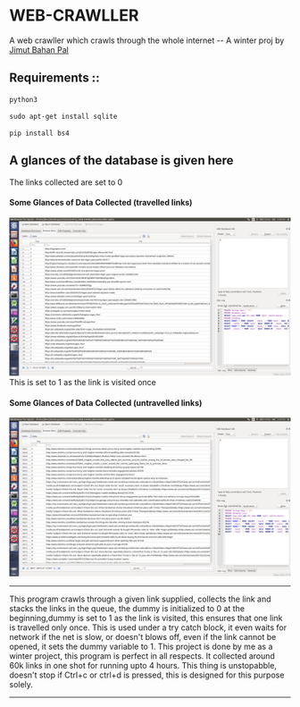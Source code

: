 # WEB-CRAWLLER
A web crawller which crawls through the whole internet 
   -- A winter proj by [Jimut Bahan Pal](https://www.linkedin.com/in/jimut-bahan-pal-156862123/)
## Requirements ::
```
python3
```
```
sudo apt-get install sqlite
```
```
pip install bs4
```
## A glances of the database is given here
The links collected are set to 0
#### Some Glances of Data Collected (travelled links)
![First](First.png)
This is set to 1 as the link is visited once
#### Some Glances of Data Collected (untravelled links)
![First](Sec.png)



****
This program crawls through a given link supplied, collects the link and stacks the links in the queue,
the dummy is initialized to 0 at the beginning,dummy is set to 1 as the link is visited, this ensures that
one link is travelled only once. This is used under a try catch block, it even waits for network if the net is slow,
or doesn't blows off, even if the link cannot be opened, it sets the dummy variable to 1. This project is done by me
as a winter project, this program is perfect in all respects. It collected around 60k links in one shot for running 
upto 4 hours. This thing is unstopabble, doesn't stop if Ctrl+c or ctrl+d is pressed, this is designed for this purpose 
solely. 
****

